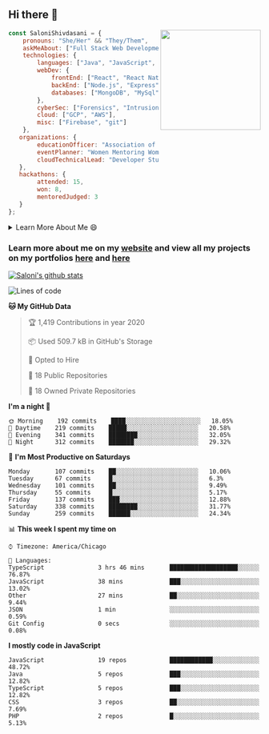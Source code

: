 ## Hi there 👋

<img align='right' src="https://storage.googleapis.com/saloni-shivdasani-resume/Saloni.png" width="200">

```javascript
const SaloniShivdasani = {
    pronouns: "She/Her" && "They/Them",
    askMeAbout: ["Full Stack Web Development", "Cloud Computing", "Cyber Security"],
    technologies: {
        languages: ["Java", "JavaScript", "SQL", "Python", "C++", "R"],
        webDev: {
            frontEnd: ["React", "React Native", "Electron"],
            backEnd: ["Node.js", "Express", "Flask"],
            databases: ["MongoDB", "MySql"],
        },
        cyberSec: ["Forensics", "Intrusion Detection", "Security Operations", "Network and Application Penetration Testing"],
        cloud: ["GCP", "AWS"],
        misc: ["Firebase", "git"]
    },
   organizations: {
        educationOfficer: "Association of Computer Machinery, UTD",
        eventPlanner: "Women Mentoring Women in Engineering, UTD",
        cloudTechnicalLead: "Developer Students Club, UTD"
   },
   hackathons: {
        attended: 15,
        won: 8,
        mentoredJudged: 3
   }
};
```

<!--START_SECTION:table-->
<details>

<summary>Learn More About Me 😄 </summary>

I am a junior at The University of Texas at Dallas, and I am currently majoring in Software Engineering with a concentration in Information Assurance. I am interested and have experience in full stack development, cloud computing, and cybersecurity. I hope to find opportunities where I can gain exposure to algorithm and project design. My ultimate aim is to develop futuristic products for users because I am inspired by the impact of computing on society.

I have experience in full stack web development through my participation and awards in hackathons where I have learnt and used React, Node.js, Express, MongoDB, Flask, NLTK, and React Native along with GIT, GCP, and Firebase. Last semester, I was also responsible for backend development for a project at a local NGO where I created a REST API using Node.js, Express, MongoDB and SQL and hosted it on servers using GCP. 

From my coursework and local competitions, I have skills in algorithms and data structures in Java, database management using SQL and machine learning using Python and R. I have also been a quarter-finalist in a national cybersecurity completion hosted by the SANS institute.

I am also actively involved in campus organization where I am the cloud technical lead for Developer Student Club, Mentor and Education Officer for Association of Computing Machinery, event planner for Women Mentoring Women in Engineering and IT Committee member for IEEE.

</details>

<!--END_SECTION:table-->

### Learn more about me on my [website](https://www.saloni-shivdasani.codes) and view all my projects on my portfolios [here](https://www.saloni-shivdasani.codes/projects) and  [here](http://devpost.com/SaloniS)

<!--START_SECTION:activity-->
<!--END_SECTION:activity-->

[![Saloni's github stats](https://github-readme-stats.vercel.app/api?username=SaloniSS)](https://github.com/anuraghazra/github-readme-stats)

<!--START_SECTION:waka-->
![Lines of code](https://img.shields.io/badge/From%20Hello%20World%20I've%20written-21.1%20million%20Lines%20of%20code-blue)

**🐱 My GitHub Data** 

> 🏆 1,419 Contributions in year 2020
 > 
> 📦 Used 509.7 kB in GitHub's Storage 
 > 
> 💼 Opted to Hire
 > 
> 📜 18 Public Repositories 
 > 
> 🔑 18 Owned Private Repositories 

**I'm a night 🦉** 

```text
🌞 Morning    192 commits    ████░░░░░░░░░░░░░░░░░░░░░   18.05% 
🌆 Daytime    219 commits    █████░░░░░░░░░░░░░░░░░░░░   20.58% 
🌃 Evening    341 commits    ████████░░░░░░░░░░░░░░░░░   32.05% 
🌙 Night      312 commits    ███████░░░░░░░░░░░░░░░░░░   29.32%

```
📅 **I'm Most Productive on Saturdays** 

```text
Monday       107 commits    ██░░░░░░░░░░░░░░░░░░░░░░░   10.06% 
Tuesday      67 commits     █░░░░░░░░░░░░░░░░░░░░░░░░   6.3% 
Wednesday    101 commits    ██░░░░░░░░░░░░░░░░░░░░░░░   9.49% 
Thursday     55 commits     █░░░░░░░░░░░░░░░░░░░░░░░░   5.17% 
Friday       137 commits    ███░░░░░░░░░░░░░░░░░░░░░░   12.88% 
Saturday     338 commits    ████████░░░░░░░░░░░░░░░░░   31.77% 
Sunday       259 commits    ██████░░░░░░░░░░░░░░░░░░░   24.34%

```


📊 **This week I spent my time on** 

```text
⌚︎ Timezone: America/Chicago

💬 Languages: 
TypeScript               3 hrs 46 mins       ███████████████████░░░░░░   76.87% 
JavaScript               38 mins             ███░░░░░░░░░░░░░░░░░░░░░░   13.02% 
Other                    27 mins             ██░░░░░░░░░░░░░░░░░░░░░░░   9.44% 
JSON                     1 min               ░░░░░░░░░░░░░░░░░░░░░░░░░   0.59% 
Git Config               0 secs              ░░░░░░░░░░░░░░░░░░░░░░░░░   0.08%

```

**I mostly code in JavaScript** 

```text
JavaScript               19 repos            ████████████░░░░░░░░░░░░░   48.72% 
Java                     5 repos             ███░░░░░░░░░░░░░░░░░░░░░░   12.82% 
TypeScript               5 repos             ███░░░░░░░░░░░░░░░░░░░░░░   12.82% 
CSS                      3 repos             ██░░░░░░░░░░░░░░░░░░░░░░░   7.69% 
PHP                      2 repos             █░░░░░░░░░░░░░░░░░░░░░░░░   5.13%

```



<!--END_SECTION:waka-->

<!--
**SaloniSS/SaloniSS** is a ✨ _special_ ✨ repository because its `README.md` (this file) appears on your GitHub profile.

Here are some ideas to get you started:

- 🔭 I’m currently working on ...
- 🌱 I’m currently learning ...
- 👯 I’m looking to collaborate on ...
- 🤔 I’m looking for help with ...
- 💬 Ask me about ...
- 📫 How to reach me: ...
- 😄 Pronouns: ...
- ⚡ Fun fact: ...
-->
